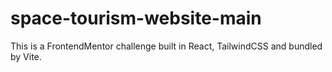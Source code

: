 # space-tourism-website-main
This is a FrontendMentor challenge built in React, TailwindCSS and bundled by Vite.
